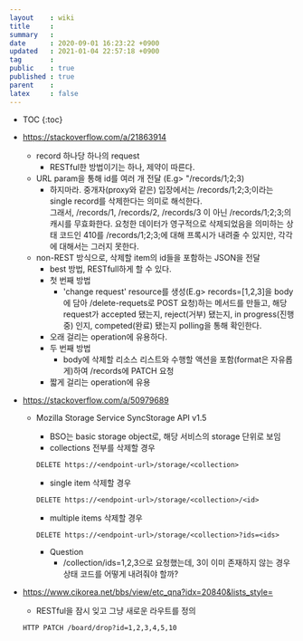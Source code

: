 ```yaml
---
layout    : wiki
title     : 
summary   : 
date      : 2020-09-01 16:23:22 +0900
updated   : 2021-01-04 22:57:18 +0900
tag       : 
public    : true
published : true
parent    : 
latex     : false
---
```

* TOC
{:toc}

- https://stackoverflow.com/a/21863914
  - record 하나당 하나의 request
    - RESTful한 방법이기는 하나, 제약이 따른다.
  - URL param을 통해 id를 여러 개 전달 (E.g> "/records/1;2;3)
    - 하지마라. 중개자(proxy와 같은) 입장에서는 /records/1;2;3;이라는 single record를 삭제한다는 의미로 해석한다.  
	  그래서, /records/1, /records/2, /records/3 이 아닌 /records/1;2;3;의 캐시를 무효화한다. 요청한 데이터가 영구적으로 삭제되었음을 의미하는 상태 코드인 410를 /records/1;2;3;에 대해 프록시가 내려줄 수 있지만, 각각에 대해서는 그러지 못한다.
  - non-REST 방식으로, 삭제할 item의 id들을 포함하는 JSON을 전달
    - best 방법, RESTfull하게 할 수 있다.
    - 첫 번째 방법
    	- 'change request' resource를 생성(E.g> records=[1,2,3]을 body에 담아 /delete-requets로 POST 요청)하는 메서드를 만들고, 해당 request가 accepted 됐는지, reject(거부) 됐는지, in progress(진행중) 인지, competed(완료) 됐는지 polling을 통해 확인한다.
  	- 오래 걸리는 operation에 유용하다.
    - 두 번째 방법
    	- body에 삭제할 리소스 리스트와 수행할 액션을 포함(format은 자유롭게)하여 /records에 PATCH 요청
  	- 짧게 걸리는 operation에 유용


- https://stackoverflow.com/a/50979689
  - Mozilla Storage Service SyncStorage API v1.5
    - BSO는 basic storage object로, 해당 서비스의 storage 단위로 보임
    - collections 전부를 삭제할 경우
    ```
    DELETE https://<endpoint-url>/storage/<collection>
    ``` 
   
    - single item 삭제할 경우
    ```
    DELETE https://<endpoint-url>/storage/<collection>/<id>
    ``` 
  
    - multiple items 삭제할 경우
    ```
    DELETE https://<endpoint-url>/storage/<collection>?ids=<ids>
    ``` 
    - Question
    	- /collection/ids=1,2,3으로 요청했는데, 3이 이미 존재하지 않는 경우 상태 코드를 어떻게 내려줘야 할까?

- https://www.cikorea.net/bbs/view/etc_qna?idx=20840&lists_style=
  - RESTful을 잠시 잊고 그냥 새로운 라우트를 정의
  ```
  HTTP PATCH /board/drop?id=1,2,3,4,5,10
  ```
